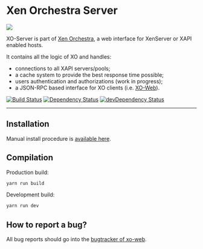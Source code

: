 # Xen Orchestra Server

![](http://i.imgur.com/HVFMrTk.png)

XO-Server is part of [Xen Orchestra](https://github.com/vatesfr/xen-orchestra/), a web interface for XenServer or XAPI enabled hosts.

It contains all the logic of XO and handles:

- connections to all XAPI servers/pools;
- a cache system to provide the best response time possible;
- users authentication and authorizations (work in progress);
- a JSON-RPC based interface for XO clients (i.e. [XO-Web](https://github.com/vatesfr/xen-orchestra/tree/master/packages/xo-web)).

[![Build Status](https://travis-ci.org/vatesfr/xen-orchestra.svg?branch=next-release)](https://travis-ci.org/vatesfr/xen-orchestra)
[![Dependency Status](https://david-dm.org/vatesfr/xen-orchestra.svg?theme=shields.io)](https://david-dm.org/vatesfr/xen-orchestra)
[![devDependency Status](https://david-dm.org/vatesfr/xen-orchestra/dev-status.svg?theme=shields.io)](https://david-dm.org/vatesfr/xen-orchestra#info=devDependencies)

---

## Installation

Manual install procedure is [available here](https://xen-orchestra.com/docs/from_the_sources.html).

## Compilation

Production build:

```sh
yarn run build
```

Development build:

```sh
yarn run dev
```

## How to report a bug?

All bug reports should go into the [bugtracker of xo-web](https://github.com/vatesfr/xen-orchestra/issues).
